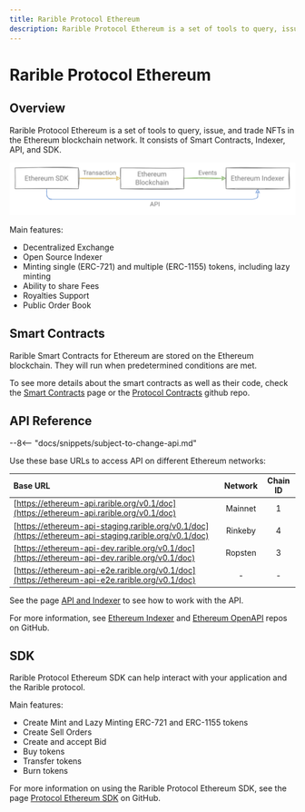 ```yaml
---
title: Rarible Protocol Ethereum
description: Rarible Protocol Ethereum is a set of tools to query, issue, and trade NFTs in the Ethereum blockchain network
---
```


# Rarible Protocol Ethereum

## Overview

Rarible Protocol Ethereum is a set of tools to query, issue, and trade NFTs in the Ethereum blockchain network. It consists of Smart Contracts, Indexer, API, and SDK.

![](img/eth_1.png)

Main features:

* Decentralized Exchange
* Open Source Indexer
* Minting single (ERC-721) and multiple (ERC-1155) tokens, including lazy minting
* Ability to share Fees
* Royalties Support
* Public Order Book

## Smart Contracts

Rarible Smart Contracts for Ethereum are stored on the Ethereum blockchain. They will run when predetermined conditions are met.

To see more details about the smart contracts as well as their code, check the [Smart Contracts](smart-contracts/smart-contracts.md) page or the [Protocol Contracts](https://github.com/rarible/protocol-contracts) github repo.

## API Reference

--8<-- "docs/snippets/subject-to-change-api.md"

Use these base URLs to access API on different Ethereum networks:

| Base URL | Network | Chain ID |
| :--- |:----:|:----:|
| [https://ethereum-api.rarible.org/v0.1/doc](https://ethereum-api.rarible.org/v0.1/doc) | Mainnet | 1 |
| [https://ethereum-api-staging.rarible.org/v0.1/doc](https://ethereum-api-staging.rarible.org/v0.1/doc) | Rinkeby | 4 |
| [https://ethereum-api-dev.rarible.org/v0.1/doc](https://ethereum-api-dev.rarible.org/v0.1/doc) | Ropsten | 3 |
| [https://ethereum-api-e2e.rarible.org/v0.1/doc](https://ethereum-api-e2e.rarible.org/v0.1/doc) | - | - |

See the page [API and Indexer](api/ethereum-api-indexer.md) to see how to work with the API.

For more information, see [Ethereum Indexer](https://github.com/rarible/ethereum-indexer) and [Ethereum OpenAPI](https://github.com/rarible/ethereum-openapi) repos on GitHub.



## SDK

Rarible Protocol Ethereum SDK can help interact with your application and the Rarible protocol.

Main features:

* Create Mint and Lazy Minting ERC-721 and ERC-1155 tokens
* Create Sell Orders
* Create and accept Bid
* Buy tokens
* Transfer tokens
* Burn tokens

For more information on using the Rarible Protocol Ethereum SDK, see the page [Protocol Ethereum SDK](https://github.com/rarible/protocol-ethereum-sdk) on GitHub.
